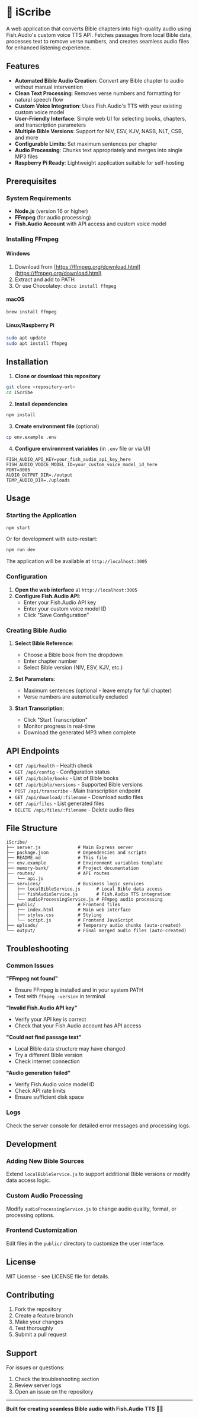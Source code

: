 # 🎵 iScribe

A web application that converts Bible chapters into high-quality audio using Fish.Audio's custom voice TTS API. Fetches passages from local Bible data, processes text to remove verse numbers, and creates seamless audio files for enhanced listening experience.

## Features

- **Automated Bible Audio Creation**: Convert any Bible chapter to audio without manual intervention
- **Clean Text Processing**: Removes verse numbers and formatting for natural speech flow  
- **Custom Voice Integration**: Uses Fish.Audio's TTS with your existing custom voice model
- **User-Friendly Interface**: Simple web UI for selecting books, chapters, and transcription parameters
- **Multiple Bible Versions**: Support for NIV, ESV, KJV, NASB, NLT, CSB, and more
- **Configurable Limits**: Set maximum sentences per chapter
- **Audio Processing**: Chunks text appropriately and merges into single MP3 files
- **Raspberry Pi Ready**: Lightweight application suitable for self-hosting

## Prerequisites

### System Requirements
- **Node.js** (version 16 or higher)
- **FFmpeg** (for audio processing)
- **Fish.Audio Account** with API access and custom voice model

### Installing FFmpeg

#### Windows
1. Download from [https://ffmpeg.org/download.html](https://ffmpeg.org/download.html)
2. Extract and add to PATH
3. Or use Chocolatey: `choco install ffmpeg`

#### macOS
```bash
brew install ffmpeg
```

#### Linux/Raspberry Pi
```bash
sudo apt update
sudo apt install ffmpeg
```

## Installation

1. **Clone or download this repository**
```bash
git clone <repository-url>
cd iScribe
```

2. **Install dependencies**
```bash
npm install
```

3. **Create environment file** (optional)
```bash
cp env.example .env
```

4. **Configure environment variables** (in `.env` file or via UI)
```env
FISH_AUDIO_API_KEY=your_fish_audio_api_key_here
FISH_AUDIO_VOICE_MODEL_ID=your_custom_voice_model_id_here
PORT=3005
AUDIO_OUTPUT_DIR=./output
TEMP_AUDIO_DIR=./uploads
```

## Usage

### Starting the Application

```bash
npm start
```

Or for development with auto-restart:
```bash
npm run dev
```

The application will be available at `http://localhost:3005`

### Configuration

1. **Open the web interface** at `http://localhost:3005`
2. **Configure Fish.Audio API**:
   - Enter your Fish.Audio API key
   - Enter your custom voice model ID
   - Click "Save Configuration"

### Creating Bible Audio

1. **Select Bible Reference**:
   - Choose a Bible book from the dropdown
   - Enter chapter number
   - Select Bible version (NIV, ESV, KJV, etc.)

2. **Set Parameters**:
   - Maximum sentences (optional - leave empty for full chapter)
   - Verse numbers are automatically excluded

3. **Start Transcription**:
   - Click "Start Transcription"
   - Monitor progress in real-time
   - Download the generated MP3 when complete

## API Endpoints

- `GET /api/health` - Health check
- `GET /api/config` - Configuration status
- `GET /api/bible/books` - List of Bible books
- `GET /api/bible/versions` - Supported Bible versions
- `POST /api/transcribe` - Main transcription endpoint
- `GET /api/download/:filename` - Download audio files
- `GET /api/files` - List generated files
- `DELETE /api/files/:filename` - Delete audio files

## File Structure

```
iScribe/
├── server.js              # Main Express server
├── package.json           # Dependencies and scripts
├── README.md              # This file
├── env.example            # Environment variables template
├── memory-bank/           # Project documentation
├── routes/                # API routes
│   └── api.js
├── services/              # Business logic services
│   ├── localBibleService.js      # Local Bible data access
│   ├── fishAudioService.js       # Fish.Audio TTS integration
│   └── audioProcessingService.js # FFmpeg audio processing
├── public/                # Frontend files
│   ├── index.html         # Main web interface
│   ├── styles.css         # Styling
│   └── script.js          # Frontend JavaScript
├── uploads/               # Temporary audio chunks (auto-created)
└── output/                # Final merged audio files (auto-created)
```

## Troubleshooting

### Common Issues

**"FFmpeg not found"**
- Ensure FFmpeg is installed and in your system PATH
- Test with `ffmpeg -version` in terminal

**"Invalid Fish.Audio API key"**
- Verify your API key is correct
- Check that your Fish.Audio account has API access

**"Could not find passage text"**
- Local Bible data structure may have changed
- Try a different Bible version
- Check internet connection

**"Audio generation failed"**
- Verify Fish.Audio voice model ID
- Check API rate limits
- Ensure sufficient disk space

### Logs

Check the server console for detailed error messages and processing logs.

## Development

### Adding New Bible Sources
Extend `localBibleService.js` to support additional Bible versions or modify data access logic.

### Custom Audio Processing
Modify `audioProcessingService.js` to change audio quality, format, or processing options.

### Frontend Customization
Edit files in the `public/` directory to customize the user interface.

## License

MIT License - see LICENSE file for details.

## Contributing

1. Fork the repository
2. Create a feature branch
3. Make your changes
4. Test thoroughly
5. Submit a pull request

## Support

For issues or questions:
1. Check the troubleshooting section
2. Review server logs
3. Open an issue on the repository

---

**Built for creating seamless Bible audio with Fish.Audio TTS** 🎵📖
